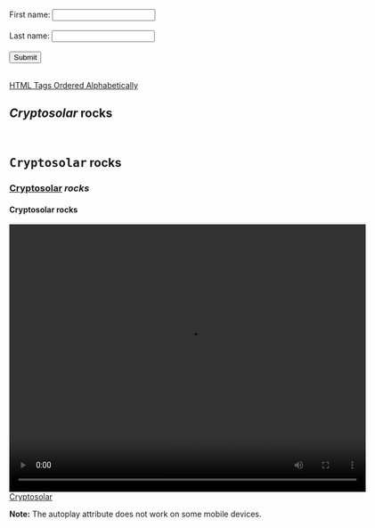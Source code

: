 <!DOCTYPE html>
<html>
<head>
<link rel="stylesheet" href="https://cryptosolar.github.io/main.css">
</head>
<body>
<div class="flex-container">
		<section class="flex-item">
<form action="/name.js">
  <label for="fname">First name:</label>
  <input type="text" id="fname" name="fname"><br><br>
  <label for="lname">Last name:</label>
  <input type="text" id="lname" name="lname"><br><br>
  <input type="submit" value="Submit">
</form>
</section>
<br>
<section class="flex-item">
<a href="https://www.w3schools.com/tags/default.asp">HTML Tags Ordered Alphabetically</A>
</section>
<section class="flex-item">
<H1><EM> Cryptosolar</EM> rocks</H1><BR>
<H2><TT> Cryptosolar</TT> rocks</H2>
<H3><U> Cryptosolar</U><VAR> rocks</VAR></H3>
<H4><B> Cryptosolar</B> rocks</H4>
</section>
<section class="flex-item">
<video  width="640" height="480" controls preload="auto">
  <source src="https://siasky.net/CABJtRBq1iJ3oOaMt5NdH5gpLbbSqD37OY7idRvV-oJ7LQ" type="video/mp4">
 <!-- Dieser Text ist ein Kommentar -->
</video>
<br>
<a href="https://cryptosolar.github.io/flexboxing.html">Cryptosolar</A>
<br>
<p><b>Note:</b> The autoplay attribute does not work on some mobile devices.</p>
<br>
</section>
	</div>
</body>
</html>
